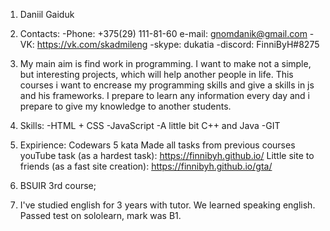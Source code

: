 1. Daniil Gaiduk
2. Contacts: 
-Phone: +375(29) 111-81-60
e-mail: gnomdanik@gmail.com
-VK: https://vk.com/skadmileng
-skype: dukatia
-discord: FinniByH#8275
3. My main aim is find work in programming. I want to make not a simple, but interesting projects, which will help another people in life. This courses i want to encrease my programming skills and give a skills in js and his frameworks. I prepare to learn any information every day and i prepare to give my knowledge to another students.
4. Skills:
-HTML + CSS
-JavaScript
-A little bit C++ and Java
-GIT
5. Expirience:
Codewars 5 kata
Made all tasks from previous courses
youTube task (as a hardest task): https://finnibyh.github.io/
Little site to friends (as a fast site creation): https://finnibyh.github.io/gta/

6. BSUIR 3rd course;
7. I've studied english for 3 years with tutor. We learned speaking english. Passed test on sololearn, mark was B1. 
